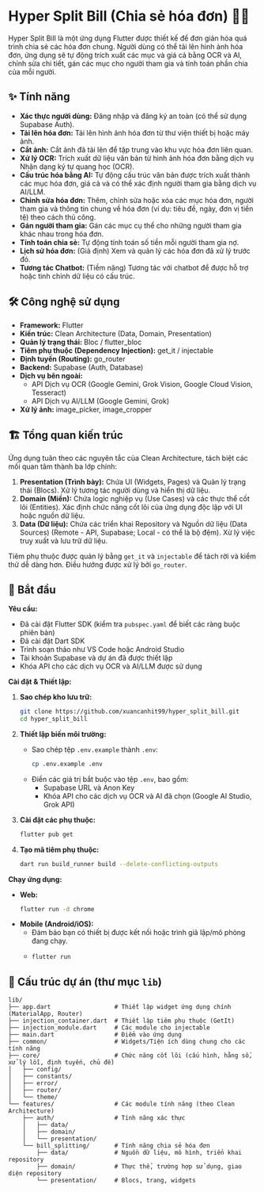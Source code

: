 # Hyper Split Bill (Chia sẻ hóa đơn) 🧾💸

Hyper Split Bill là một ứng dụng Flutter được thiết kế để đơn giản hóa quá trình chia sẻ các hóa đơn chung. Người dùng có thể tải lên hình ảnh hóa đơn, ứng dụng sẽ tự động trích xuất các mục và giá cả bằng OCR và AI, chỉnh sửa chi tiết, gán các mục cho người tham gia và tính toán phần chia của mỗi người.

## ✨ Tính năng

*   **Xác thực người dùng:** Đăng nhập và đăng ký an toàn (có thể sử dụng Supabase Auth).
*   **Tải lên hóa đơn:** Tải lên hình ảnh hóa đơn từ thư viện thiết bị hoặc máy ảnh.
*   **Cắt ảnh:** Cắt ảnh đã tải lên để tập trung vào khu vực hóa đơn liên quan.
*   **Xử lý OCR:** Trích xuất dữ liệu văn bản từ hình ảnh hóa đơn bằng dịch vụ Nhận dạng ký tự quang học (OCR).
*   **Cấu trúc hóa bằng AI:** Tự động cấu trúc văn bản được trích xuất thành các mục hóa đơn, giá cả và có thể xác định người tham gia bằng dịch vụ AI/LLM.
*   **Chỉnh sửa hóa đơn:** Thêm, chỉnh sửa hoặc xóa các mục hóa đơn, người tham gia và thông tin chung về hóa đơn (ví dụ: tiêu đề, ngày, đơn vị tiền tệ) theo cách thủ công.
*   **Gán người tham gia:** Gán các mục cụ thể cho những người tham gia khác nhau trong hóa đơn.
*   **Tính toán chia sẻ:** Tự động tính toán số tiền mỗi người tham gia nợ.
*   **Lịch sử hóa đơn:** (Giả định) Xem và quản lý các hóa đơn đã xử lý trước đó.
*   **Tương tác Chatbot:** (Tiềm năng) Tương tác với chatbot để được hỗ trợ hoặc tinh chỉnh dữ liệu có cấu trúc.

## 🛠️ Công nghệ sử dụng

*   **Framework:** Flutter
*   **Kiến trúc:** Clean Architecture (Data, Domain, Presentation)
*   **Quản lý trạng thái:** Bloc / flutter_bloc
*   **Tiêm phụ thuộc (Dependency Injection):** get_it / injectable
*   **Định tuyến (Routing):** go_router
*   **Backend:** Supabase (Auth, Database)
*   **Dịch vụ bên ngoài:**
    *   API Dịch vụ OCR (Google Gemini, Grok Vision, Google Cloud Vision, Tesseract)
    *   API Dịch vụ AI/LLM (Google Gemini, Grok)
*   **Xử lý ảnh:** image_picker, image_cropper

## 🏗️ Tổng quan kiến trúc

Ứng dụng tuân theo các nguyên tắc của Clean Architecture, tách biệt các mối quan tâm thành ba lớp chính:

1.  **Presentation (Trình bày):** Chứa UI (Widgets, Pages) và Quản lý trạng thái (Blocs). Xử lý tương tác người dùng và hiển thị dữ liệu.
2.  **Domain (Miền):** Chứa logic nghiệp vụ (Use Cases) và các thực thể cốt lõi (Entities). Xác định chức năng cốt lõi của ứng dụng độc lập với UI hoặc nguồn dữ liệu.
3.  **Data (Dữ liệu):** Chứa các triển khai Repository và Nguồn dữ liệu (Data Sources) (Remote - API, Supabase; Local - có thể là bộ đệm). Xử lý việc truy xuất và lưu trữ dữ liệu.

Tiêm phụ thuộc được quản lý bằng `get_it` và `injectable` để tách rời và kiểm thử dễ dàng hơn. Điều hướng được xử lý bởi `go_router`.

## 🚀 Bắt đầu

**Yêu cầu:**

*   Đã cài đặt Flutter SDK (kiểm tra `pubspec.yaml` để biết các ràng buộc phiên bản)
*   Đã cài đặt Dart SDK
*   Trình soạn thảo như VS Code hoặc Android Studio
*   Tài khoản Supabase và dự án đã được thiết lập
*   Khóa API cho các dịch vụ OCR và AI/LLM được sử dụng

**Cài đặt & Thiết lập:**

1.  **Sao chép kho lưu trữ:**
    ```bash
    git clone https://github.com/xuancanhit99/hyper_split_bill.git
    cd hyper_split_bill
    ```
2.  **Thiết lập biến môi trường:**
    *   Sao chép tệp `.env.example` thành `.env`:
        ```bash
        cp .env.example .env
        ```
    *   Điền các giá trị bắt buộc vào tệp `.env`, bao gồm:
        *   Supabase URL và Anon Key
        *   Khóa API cho các dịch vụ OCR và AI đã chọn (Google AI Studio, Grok API)

3.  **Cài đặt các phụ thuộc:**
    ```bash
    flutter pub get
    ```
4.  **Tạo mã tiêm phụ thuộc:**
    ```bash
    dart run build_runner build --delete-conflicting-outputs
    ```

**Chạy ứng dụng:**

*   **Web:**
    ```bash
    flutter run -d chrome
    ```
*   **Mobile (Android/iOS):**
    *   Đảm bảo bạn có thiết bị được kết nối hoặc trình giả lập/mô phỏng đang chạy.
    *   ```bash
        flutter run
        ```

## 📁 Cấu trúc dự án (thư mục `lib`)

```
lib/
├── app.dart                  # Thiết lập widget ứng dụng chính (MaterialApp, Router)
├── injection_container.dart  # Thiết lập tiêm phụ thuộc (GetIt)
├── injection_module.dart     # Các module cho injectable
├── main.dart                 # Điểm vào ứng dụng
├── common/                   # Widgets/Tiện ích dùng chung cho các tính năng
├── core/                     # Chức năng cốt lõi (cấu hình, hằng số, xử lý lỗi, định tuyến, chủ đề)
│   ├── config/
│   ├── constants/
│   ├── error/
│   ├── router/
│   └── theme/
└── features/                 # Các module tính năng (theo Clean Architecture)
    ├── auth/                 # Tính năng xác thực
    │   ├── data/
    │   ├── domain/
    │   └── presentation/
    └── bill_splitting/       # Tính năng chia sẻ hóa đơn
        ├── data/             # Nguồn dữ liệu, mô hình, triển khai repository
        ├── domain/           # Thực thể, trường hợp sử dụng, giao diện repository
        └── presentation/     # Blocs, trang, widgets